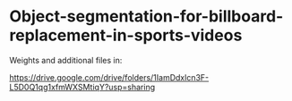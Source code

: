 # Object-segmentation-for-billboard-replacement-in-sports-videos

Weights and additional files in:

https://drive.google.com/drive/folders/1IamDdxlcn3F-L5D0Q1qg1xfmWXSMtiqY?usp=sharing
